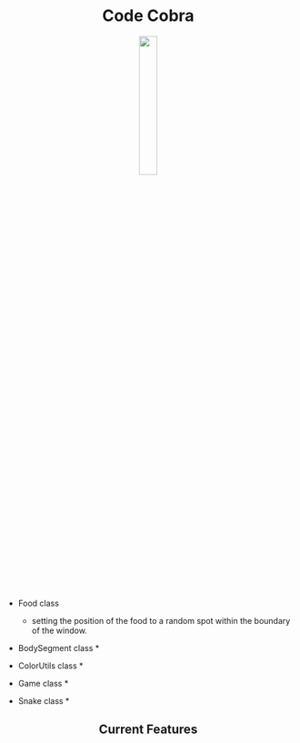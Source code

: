 <div align="center">
    <h1 id="Header">Code Cobra</h1>
</div>

<p align="center" width="100%">
    <img width="25%" src="https://github.com/kananahmadov2001/Autonomous-RC-Car-Hybrid-System/assets/135070652/7a4340f4-18ca-4dcb-aa89-ee1e601617e2"> 
</p>

* Food class
  * setting the position of the food to a random spot within the boundary of the window.

* BodySegment class
  * 

* ColorUtils class
  * 

* Game class
  * 

* Snake class
  * 

<div align="center">
    <h2 id="Header">Current Features</h2>
</div>

